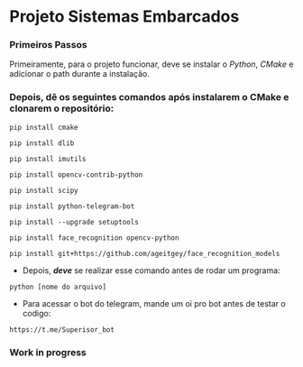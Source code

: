 # Projeto Sistemas Embarcados
### Primeiros Passos
Primeiramente, para o projeto funcionar, deve se instalar o *Python*, *CMake* e adicionar o path durante a instalação.

### Depois, dê os seguintes comandos após instalarem o CMake e clonarem o repositório:
```
pip install cmake
```
```
pip install dlib
```
```
pip install imutils
```
```
pip install opencv-contrib-python
```
```
pip install scipy
```
```
pip install python-telegram-bot  
```
```
pip install --upgrade setuptools
```
```
pip install face_recognition opencv-python
```
```
pip install git+https://github.com/ageitgey/face_recognition_models
```
- Depois, ***deve*** se realizar esse comando antes de rodar um programa:
```
python [nome do arquivo]
```
- Para acessar o bot do telegram, mande um oi pro bot antes de testar o codigo:
```
https://t.me/Superisor_bot
```
### Work in progress


